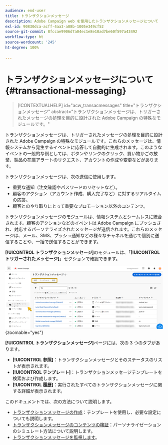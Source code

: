 ```yaml
---
audience: end-user
title: トランザクションメッセージ
description: Adobe Campaign web を使用したトランザクションメッセージについて
exl-id: 90830dca-acff-4aa3-a88b-1005e349cf52
source-git-commit: 8fccae9906d7a04ec1e8e10ad7be60f597a43492
workflow-type: ht
source-wordcount: '245'
ht-degree: 100%

---
```


# トランザクションメッセージについて {#transactional-messaging}

>[!CONTEXTUALHELP]
>id="acw_transacmessages"
>title="トランザクションメッセージ"
>abstract="トランザクションメッセージは、トリガーされたメッセージの処理を目的に設計された Adobe Campaign の特殊なモジュールです。"

<!-- >>[!CONTEXTUALHELP]
>id="acw_transacmessages_exclusionlogs"
>title="Transactional messaging exclusion logs"
>abstract="Transactional messaging exclusion logs" -->

トランザクションメッセージは、トリガーされたメッセージの処理を目的に設計された Adobe Campaign の特殊なモジュールです。これらのメッセージは、情報システムから発生するイベントに応答して自動的に生成されます。このようなイベントの一般的な例としては、ボタンやリンクのクリック、買い物かごの放棄、製品の在庫アラートのリクエスト、アカウントの作成や変更などがあります。

トランザクションメッセージは、次の送信に使用します。

* 重要な通知（注文確認やパスワードのリセットなど）。
* 顧客のアクション（アカウント作成、購入完了など）に対するリアルタイムの応答。
* 顧客とのやり取りにとって重要なプロモーション以外のコンテンツ。

トランザクションメッセージのモジュールは、情報システムとシームレスに統合されます。顧客のアクションなどのイベントは Adobe Campaign にプッシュされ、対応するパーソナライズされたメッセージが送信されます。これらのメッセージは、メール、SMS、プッシュ通知などの様々なチャネルを通じて個別に送信することや、一括で送信することができます。

**[!UICONTROL トランザクションメッセージ]**&#x200B;のモジュールは、「**[!UICONTROL トリガーされたメッセージ]**」セクションで確認できます。

![](assets/transactional.png){zoomable="yes"}

**[!UICONTROL トランザクションメッセージ]**&#x200B;ページには、次の 3 つのタブがあります。

* **[!UICONTROL 参照]**：トランザクションメッセージとそのステータスのリストが表示されます。
* **[!UICONTROL テンプレート]**：トランザクションメッセージテンプレートを検索および作成します。
* **[!UICONTROL 履歴]**：実行されたすべてのトランザクションメッセージに関する詳細が表示されます。

このドキュメントでは、次の方法について説明します。

* [トランザクションメッセージの作成](create-transactional.md)：テンプレートを使用し、必要な設定についても説明します。
* [トランザクションメッセージのコンテンツの検証](validate-transactional.md)：パーソナライゼーションのシミュレート方法について説明します。
* [トランザクションメッセージを監視します](monitor-transactional.md)。
